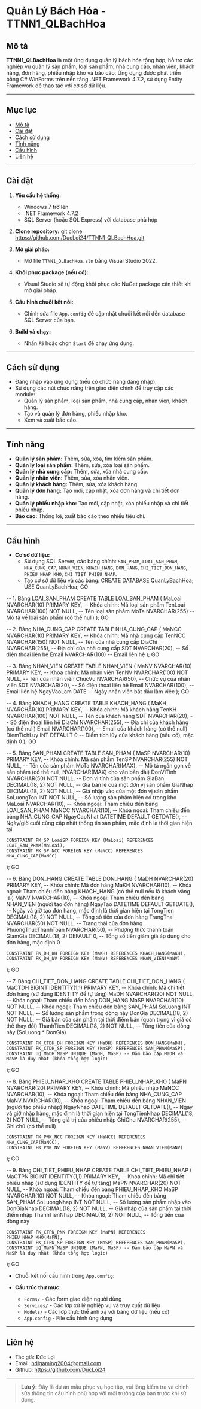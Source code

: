 # Quản Lý Bách Hóa - TTNN1_QLBachHoa

## Mô tả

**TTNN1_QLBachHoa** là một ứng dụng quản lý bách hóa tổng hợp, hỗ trợ các nghiệp vụ quản lý sản phẩm, loại sản phẩm, nhà cung cấp, nhân viên, khách hàng, đơn hàng, phiếu nhập kho và báo cáo. Ứng dụng được phát triển bằng C# WinForms trên nền tảng .NET Framework 4.7.2, sử dụng Entity Framework để thao tác với cơ sở dữ liệu.

---

## Mục lục

- [Mô tả](#mô-tả)
- [Cài đặt](#cài-đặt)
- [Cách sử dụng](#cách-sử-dụng)
- [Tính năng](#tính-năng)
- [Cấu hình](#cấu-hình)
- [Liên hệ](#liên-hệ)

---

## Cài đặt

1. **Yêu cầu hệ thống:**
   - Windows 7 trở lên
   - .NET Framework 4.7.2
   - SQL Server (hoặc SQL Express) với database phù hợp

2. **Clone repository:**
   git clone https://github.com/DucLoi24/TTNN1_QLBachHoa.git

3. **Mở giải pháp:**
   - Mở file `TTNN1_QLBachHoa.sln` bằng Visual Studio 2022.

4. **Khôi phục package (nếu có):**
   - Visual Studio sẽ tự động khôi phục các NuGet package cần thiết khi mở giải pháp.

5. **Cấu hình chuỗi kết nối:**
   - Chỉnh sửa file `App.config` để cập nhật chuỗi kết nối đến database SQL Server của bạn.

6. **Build và chạy:**
   - Nhấn `F5` hoặc chọn `Start` để chạy ứng dụng.

---

## Cách sử dụng

- Đăng nhập vào ứng dụng (nếu có chức năng đăng nhập).
- Sử dụng các nút chức năng trên giao diện chính để truy cập các module:
  - Quản lý sản phẩm, loại sản phẩm, nhà cung cấp, nhân viên, khách hàng.
  - Tạo và quản lý đơn hàng, phiếu nhập kho.
  - Xem và xuất báo cáo.

---

## Tính năng

- **Quản lý sản phẩm:** Thêm, sửa, xóa, tìm kiếm sản phẩm.
- **Quản lý loại sản phẩm:** Thêm, sửa, xóa loại sản phẩm.
- **Quản lý nhà cung cấp:** Thêm, sửa, xóa nhà cung cấp.
- **Quản lý nhân viên:** Thêm, sửa, xóa nhân viên.
- **Quản lý khách hàng:** Thêm, sửa, xóa khách hàng.
- **Quản lý đơn hàng:** Tạo mới, cập nhật, xóa đơn hàng và chi tiết đơn hàng.
- **Quản lý phiếu nhập kho:** Tạo mới, cập nhật, xóa phiếu nhập và chi tiết phiếu nhập.
- **Báo cáo:** Thống kê, xuất báo cáo theo nhiều tiêu chí.

---

## Cấu hình

- **Cơ sở dữ liệu:**  
  - Sử dụng SQL Server, các bảng chính: `SAN_PHAM`, `LOAI_SAN_PHAM`, `NHA_CUNG_CAP`, `NHAN_VIEN`, `KHACH_HANG`, `DON_HANG`, `CHI_TIET_DON_HANG`, `PHIEU_NHAP_KHO`, `CHI_TIET_PHIEU_NHAP`.
  - Tạo cơ sở dữ liệu và các bảng:
    CREATE DATABASE QuanLyBachHoa;
USE QuanLyBachHoa;
GO

-- 1. Bảng LOAI_SAN_PHAM
CREATE TABLE LOAI_SAN_PHAM (
    MaLoai   NVARCHAR(10) PRIMARY KEY, -- Khóa chính: Mã loại sản phẩm
    TenLoai  NVARCHAR(100) NOT NULL,   -- Tên loại sản phẩm
    MoTa     NVARCHAR(255)             -- Mô tả về loại sản phẩm (có thể null)
);
GO

-- 2. Bảng NHA_CUNG_CAP
CREATE TABLE NHA_CUNG_CAP (
    MaNCC    NVARCHAR(10) PRIMARY KEY, -- Khóa chính: Mã nhà cung cấp
    TenNCC   NVARCHAR(150) NOT NULL,   -- Tên của nhà cung cấp
    DiaChi   NVARCHAR(255),            -- Địa chỉ của nhà cung cấp
    SDT      NVARCHAR(20),             -- Số điện thoại liên hệ
    Email    NVARCHAR(100)             -- Email liên hệ
);
GO

-- 3. Bảng NHAN_VIEN
CREATE TABLE NHAN_VIEN (
    MaNV      NVARCHAR(10) PRIMARY KEY, -- Khóa chính: Mã nhân viên
    TenNV     NVARCHAR(100) NOT NULL,   -- Tên của nhân viên
    ChucVu    NVARCHAR(50),             -- Chức vụ của nhân viên
    SDT       NVARCHAR(20),             -- Số điện thoại liên hệ
    Email     NVARCHAR(100),            -- Email liên hệ
    NgayVaoLam DATE                      -- Ngày nhân viên bắt đầu làm việc
);
GO

-- 4. Bảng KHACH_HANG
CREATE TABLE KHACH_HANG (
    MaKH        NVARCHAR(10) PRIMARY KEY, -- Khóa chính: Mã khách hàng
    TenKH       NVARCHAR(100) NOT NULL,   -- Tên của khách hàng
    SDT         NVARCHAR(20),             -- Số điện thoại liên hệ
    DiaChi      NVARCHAR(255),            -- Địa chỉ của khách hàng (có thể null)
    Email       NVARCHAR(100),            -- Email của khách hàng (có thể null)
    DiemTichLuy INT DEFAULT 0             -- Điểm tích lũy của khách hàng (nếu có), mặc định 0
);
GO

-- 5. Bảng SAN_PHAM
CREATE TABLE SAN_PHAM (
    MaSP         NVARCHAR(10) PRIMARY KEY, -- Khóa chính: Mã sản phẩm
    TenSP        NVARCHAR(255) NOT NULL,   -- Tên của sản phẩm
    MoTa         NVARCHAR(MAX),            -- Mô tả ngắn gọn về sản phẩm (có thể null, NVARCHAR(MAX) cho văn bản dài)
    DonViTinh    NVARCHAR(50) NOT NULL,    -- Đơn vị tính của sản phẩm
    GiaBan       DECIMAL(18, 2) NOT NULL,  -- Giá bán lẻ của một đơn vị sản phẩm
    GiaNhap      DECIMAL(18, 2) NOT NULL,  -- Giá nhập vào của một đơn vị sản phẩm
    SoLuongTon   INT NOT NULL,             -- Số lượng sản phẩm hiện có trong kho
    MaLoai       NVARCHAR(10),             -- Khóa ngoại: Tham chiếu đến bảng LOAI_SAN_PHAM
    MaNCC        NVARCHAR(10),             -- Khóa ngoại: Tham chiếu đến bảng NHA_CUNG_CAP
    NgayCapNhat  DATETIME DEFAULT GETDATE(), -- Ngày/giờ cuối cùng cập nhật thông tin sản phẩm, mặc định là thời gian hiện tại

    CONSTRAINT FK_SP_LoaiSP FOREIGN KEY (MaLoai) REFERENCES LOAI_SAN_PHAM(MaLoai),
    CONSTRAINT FK_SP_NCC FOREIGN KEY (MaNCC) REFERENCES NHA_CUNG_CAP(MaNCC)
);
GO

-- 6. Bảng DON_HANG
CREATE TABLE DON_HANG (
    MaDH                 NVARCHAR(20) PRIMARY KEY, -- Khóa chính: Mã đơn hàng
    MaKH                 NVARCHAR(10),             -- Khóa ngoại: Tham chiếu đến bảng KHACH_HANG (có thể null nếu là khách vãng lai)
    MaNV                 NVARCHAR(10),             -- Khóa ngoại: Tham chiếu đến bảng NHAN_VIEN (người tạo đơn hàng)
    NgayTao              DATETIME DEFAULT GETDATE(), -- Ngày và giờ tạo đơn hàng, mặc định là thời gian hiện tại
    TongTien             DECIMAL(18, 2) NOT NULL,  -- Tổng số tiền của đơn hàng
    TrangThai            NVARCHAR(50) NOT NULL,    -- Trạng thái của đơn hàng
    PhuongThucThanhToan  NVARCHAR(50),             -- Phương thức thanh toán
    GiamGia              DECIMAL(18, 2) DEFAULT 0, -- Tổng số tiền giảm giá áp dụng cho đơn hàng, mặc định 0

    CONSTRAINT FK_DH_KH FOREIGN KEY (MaKH) REFERENCES KHACH_HANG(MaKH),
    CONSTRAINT FK_DH_NV FOREIGN KEY (MaNV) REFERENCES NHAN_VIEN(MaNV)
);
GO

-- 7. Bảng CHI_TIET_DON_HANG
CREATE TABLE CHI_TIET_DON_HANG (
    MaCTDH      BIGINT IDENTITY(1,1) PRIMARY KEY, -- Khóa chính: Mã chi tiết đơn hàng (sử dụng IDENTITY để tự tăng)
    MaDH        NVARCHAR(20) NOT NULL,            -- Khóa ngoại: Tham chiếu đến bảng DON_HANG
    MaSP        NVARCHAR(10) NOT NULL,            -- Khóa ngoại: Tham chiếu đến bảng SAN_PHAM
    SoLuong     INT NOT NULL,                     -- Số lượng sản phẩm trong dòng này
    DonGia      DECIMAL(18, 2) NOT NULL,          -- Giá bán của sản phẩm tại thời điểm bán (quan trọng vì giá có thể thay đổi)
    ThanhTien   DECIMAL(18, 2) NOT NULL,          -- Tổng tiền của dòng này (SoLuong * DonGia)

    CONSTRAINT FK_CTDH_DH FOREIGN KEY (MaDH) REFERENCES DON_HANG(MaDH),
    CONSTRAINT FK_CTDH_SP FOREIGN KEY (MaSP) REFERENCES SAN_PHAM(MaSP),
    CONSTRAINT UQ_MaDH_MaSP UNIQUE (MaDH, MaSP) -- Đảm bảo cặp MaDH và MaSP là duy nhất (khóa tổng hợp logic)
);
GO

-- 8. Bảng PHIEU_NHAP_KHO
CREATE TABLE PHIEU_NHAP_KHO (
    MaPN         NVARCHAR(20) PRIMARY KEY, -- Khóa chính: Mã phiếu nhập
    MaNCC        NVARCHAR(10),             -- Khóa ngoại: Tham chiếu đến bảng NHA_CUNG_CAP
    MaNV         NVARCHAR(10),             -- Khóa ngoại: Tham chiếu đến bảng NHAN_VIEN (người tạo phiếu nhập)
    NgayNhap     DATETIME DEFAULT GETDATE(), -- Ngày và giờ nhập hàng, mặc định là thời gian hiện tại
    TongTienNhap DECIMAL(18, 2) NOT NULL,  -- Tổng giá trị của phiếu nhập
    GhiChu       NVARCHAR(255),            -- Ghi chú (có thể null)

    CONSTRAINT FK_PNK_NCC FOREIGN KEY (MaNCC) REFERENCES NHA_CUNG_CAP(MaNCC),
    CONSTRAINT FK_PNK_NV FOREIGN KEY (MaNV) REFERENCES NHAN_VIEN(MaNV)
);
GO

-- 9. Bảng CHI_TIET_PHIEU_NHAP
CREATE TABLE CHI_TIET_PHIEU_NHAP (
    MaCTPN       BIGINT IDENTITY(1,1) PRIMARY KEY, -- Khóa chính: Mã chi tiết phiếu nhập (sử dụng IDENTITY để tự tăng)
    MaPN         NVARCHAR(20) NOT NULL,            -- Khóa ngoại: Tham chiếu đến bảng PHIEU_NHAP_KHO
    MaSP         NVARCHAR(10) NOT NULL,            -- Khóa ngoại: Tham chiếu đến bảng SAN_PHAM
    SoLuongNhap  INT NOT NULL,                     -- Số lượng sản phẩm nhập vào
    DonGiaNhap   DECIMAL(18, 2) NOT NULL,          -- Giá nhập của sản phẩm tại thời điểm nhập
    ThanhTienNhap DECIMAL(18, 2) NOT NULL,         -- Tổng tiền của dòng này

    CONSTRAINT FK_CTPN_PNK FOREIGN KEY (MaPN) REFERENCES PHIEU_NHAP_KHO(MaPN),
    CONSTRAINT FK_CTPN_SP FOREIGN KEY (MaSP) REFERENCES SAN_PHAM(MaSP),
    CONSTRAINT UQ_MaPN_MaSP UNIQUE (MaPN, MaSP) -- Đảm bảo cặp MaPN và MaSP là duy nhất (khóa tổng hợp logic)
);
GO
  - Chuỗi kết nối cấu hình trong `App.config`:
    <connectionStrings>
      <add name="QuanLyBachHoaEntities" connectionString="metadata=res://*/...;provider=System.Data.SqlClient;provider connection string=&quot;data     source=YOUR_SERVER;initial catalog=YOUR_DATABASE;integrated security=True;MultipleActiveResultSets=True&quot;" providerName="System.Data.EntityClient" />
    </connectionStrings>
    
- **Cấu trúc thư mục:**
  - `Forms/` - Các form giao diện người dùng
  - `Services/` - Các lớp xử lý nghiệp vụ và truy xuất dữ liệu
  - `Models/` - Các lớp thực thể ánh xạ với bảng dữ liệu (nếu có)
  - `App.config` - File cấu hình ứng dụng

---

## Liên hệ

- Tác giả: Đức Lợi
- Email: ndlgaming2004@gmail.com
- Github: https://github.com/DucLoi24

---

> **Lưu ý:** Đây là dự án mẫu phục vụ học tập, vui lòng kiểm tra và chỉnh sửa thông tin cấu hình phù hợp với môi trường của bạn trước khi sử dụng.
